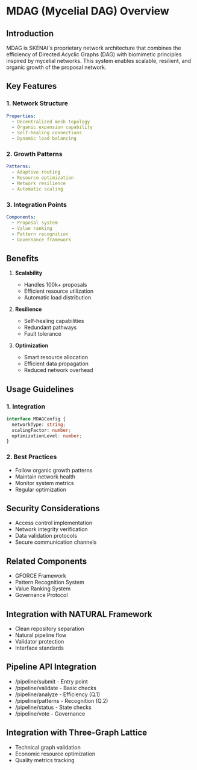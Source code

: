 # MDAG (Mycelial DAG) Overview

## Introduction
MDAG is SKENAI's proprietary network architecture that combines the efficiency of Directed Acyclic Graphs (DAG) with biomimetic principles inspired by mycelial networks. This system enables scalable, resilient, and organic growth of the proposal network.

## Key Features

### 1. Network Structure
```yaml
Properties:
  - Decentralized mesh topology
  - Organic expansion capability
  - Self-healing connections
  - Dynamic load balancing
```

### 2. Growth Patterns
```yaml
Patterns:
  - Adaptive routing
  - Resource optimization
  - Network resilience
  - Automatic scaling
```

### 3. Integration Points
```yaml
Components:
  - Proposal system
  - Value ranking
  - Pattern recognition
  - Governance framework
```

## Benefits

1. **Scalability**
   - Handles 100k+ proposals
   - Efficient resource utilization
   - Automatic load distribution

2. **Resilience**
   - Self-healing capabilities
   - Redundant pathways
   - Fault tolerance

3. **Optimization**
   - Smart resource allocation
   - Efficient data propagation
   - Reduced network overhead

## Usage Guidelines

### 1. Integration
```typescript
interface MDAGConfig {
  networkType: string;
  scalingFactor: number;
  optimizationLevel: number;
}
```

### 2. Best Practices
- Follow organic growth patterns
- Maintain network health
- Monitor system metrics
- Regular optimization

## Security Considerations
- Access control implementation
- Network integrity verification
- Data validation protocols
- Secure communication channels

## Related Components
- GFORCE Framework
- Pattern Recognition System
- Value Ranking System
- Governance Protocol


## Integration with NATURAL Framework
- Clean repository separation
- Natural pipeline flow
- Validator protection
- Interface standards

## Pipeline API Integration
- /pipeline/submit - Entry point
- /pipeline/validate - Basic checks
- /pipeline/analyze - Efficiency (Q.1)
- /pipeline/patterns - Recognition (Q.2)
- /pipeline/status - State checks
- /pipeline/vote - Governance

## Integration with Three-Graph Lattice
- Technical graph validation
- Economic resource optimization
- Quality metrics tracking